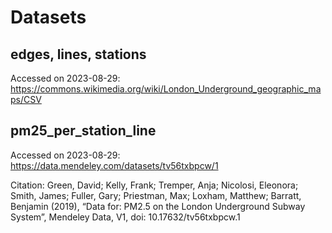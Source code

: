 # Datasets

## edges, lines, stations

Accessed on 2023-08-29: https://commons.wikimedia.org/wiki/London_Underground_geographic_maps/CSV

## pm25_per_station_line

Accessed on 2023-08-29: https://data.mendeley.com/datasets/tv56txbpcw/1

Citation: Green, David; Kelly, Frank; Tremper, Anja; Nicolosi, Eleonora; Smith, James; Fuller, Gary; Priestman, Max; Loxham, Matthew; Barratt, Benjamin (2019), “Data for: PM2.5 on the London Underground Subway System”, Mendeley Data, V1, doi: 10.17632/tv56txbpcw.1
